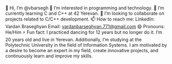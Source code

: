 👋 Hi, I’m @vbarsegh
👀 I’m interested in programming and technology.
🌱 I’m currently learning C and C++ at 42 Yerevan.
💞️ I’m looking to collaborate on projects related to C/C++ development.
📫 How to reach me:
LinkedIn: Vardan Braseghyan
Email: vardanbarseghyan.771@gmail.com
😄 Pronouns: He/Him
⚡ Fun fact: I practiced dancing for 12 years but no longer do it.
I’m 20 years old and live in Yerevan. 
Additionally, I’m studying at the Polytechnic University in the field of Information Systems.
I am motivated by a desire to become an expert in my field, create innovative projects, and continuously learn and improve my skills.


